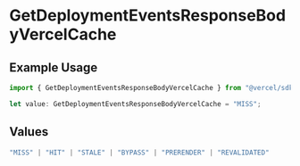 # GetDeploymentEventsResponseBodyVercelCache

## Example Usage

```typescript
import { GetDeploymentEventsResponseBodyVercelCache } from "@vercel/sdk/models/operations/getdeploymentevents.js";

let value: GetDeploymentEventsResponseBodyVercelCache = "MISS";
```

## Values

```typescript
"MISS" | "HIT" | "STALE" | "BYPASS" | "PRERENDER" | "REVALIDATED"
```